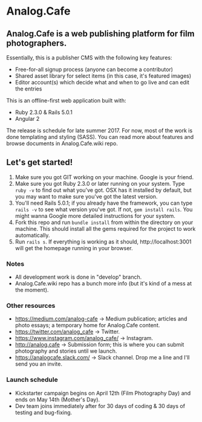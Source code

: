 # Analog.Cafe
## Analog.Cafe is a web publishing platform for film photographers.

Essentially, this is a publisher CMS with the following key features:
* Free-for-all signup process (anyone can become a contributor)
* Shared asset library for select items (in this case, it's featured images)
* Editor account(s) which decide what and when to go live and can edit the entries

This is an offline-first web application built with:
* Ruby 2.3.0 & Rails 5.0.1
* Angular 2

The release is schedule for late summer 2017. For now, most of the work is done templating and styling (SASS). You can read more about features and browse documents in Analog.Cafe.wiki repo.

## Let's get started!
1. Make sure you got GIT working on your machine. Google is your friend.
2. Make sure you got Ruby 2.3.0 or later running on your system. Type `ruby -v` to find out what you've got. OSX has it installed by default, but you may want to make sure you've got the latest version.
3. You'll need Rails 5.0.1; if you already have the framework, you can type `rails -v` to see what version you've got. If not, `gem install rails`. You might wanna Google more detailed instructions for your system.
4. Fork this repo and run `bundle install` from within the directory on your machine. This should install all the gems required for the project to work automatically.
5. Run `rails s`. If everything is working as it should, http://localhost:3001 will get the homepage running in your browser.

### Notes
* All development work is done in "develop" branch.
* Analog.Cafe.wiki repo has a bunch more info (but it's kind of a mess at the moment).

### Other resources
* https://medium.com/analog-cafe -> Medium publication; articles and photo essays; a temporary home for Analog.Cafe content.
* https://twitter.com/analog_cafe -> Twitter.
* https://www.instagram.com/analog_cafe/ -> Instagram.
* http://analog.cafe -> Submission form; this is where you can submit photography and stories until we launch.
* https://analogcafe.slack.com/ -> Slack channel. Drop me a line and I'll send you an invite.

### Launch schedule
* Kickstarter campaign begins on April 12th (Film Photography Day) and ends on May 14th (Mother's Day).
* Dev team joins immediately after for 30 days of coding & 30 days of testing and bug-fixing.
